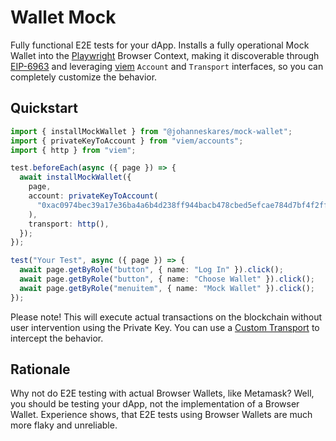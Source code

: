 # Wallet Mock
Fully functional E2E tests for your dApp. Installs a fully operational Mock Wallet into the [Playwright](https://github.com/microsoft/playwright) Browser Context, making it discoverable through [EIP-6963](https://eips.ethereum.org/EIPS/eip-6963) and leveraging [viem](https://github.com/wevm/viem) `Account` and `Transport` interfaces, so you can completely customize the behavior.

## Quickstart
```ts
import { installMockWallet } from "@johanneskares/mock-wallet";
import { privateKeyToAccount } from "viem/accounts";
import { http } from "viem";

test.beforeEach(async ({ page }) => {
  await installMockWallet({
    page,
    account: privateKeyToAccount(
      "0xac0974bec39a17e36ba4a6b4d238ff944bacb478cbed5efcae784d7bf4f2ff80",
    ),
    transport: http(),
  });
});

test("Your Test", async ({ page }) => {
  await page.getByRole("button", { name: "Log In" }).click();
  await page.getByRole("button", { name: "Choose Wallet" }).click();
  await page.getByRole("menuitem", { name: "Mock Wallet" }).click();
});
```

Please note! This will execute actual transactions on the blockchain without user intervention using the Private Key. You can use a [Custom Transport](https://viem.sh/docs/clients/transports/custom.html) to intercept the behavior.

## Rationale
Why not do E2E testing with actual Browser Wallets, like Metamask? Well, you should be testing your dApp, not the implementation of a Browser Wallet. Experience shows, that E2E tests using Browser Wallets are much more flaky and unreliable.
